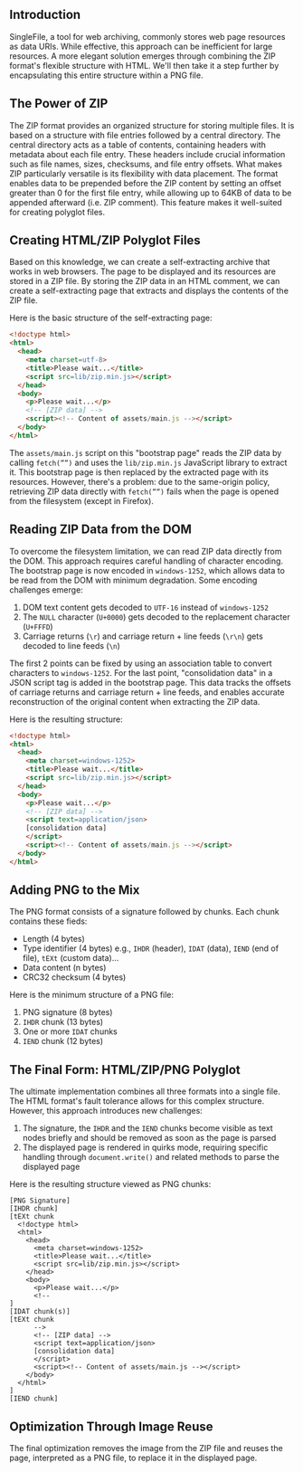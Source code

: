 ## Introduction

SingleFile, a tool for web archiving, commonly stores web page resources as data URIs. While effective, this approach can be inefficient for large resources. A more elegant solution emerges through combining the ZIP format's flexible structure with HTML. We'll then take it a step further by encapsulating this entire structure within a PNG file.

## The Power of ZIP

The ZIP format provides an organized structure for storing multiple files. It is based on a structure with file entries followed by a central directory. The central directory acts as a table of contents, containing headers with metadata about each file entry. These headers include crucial information such as file names, sizes, checksums, and file entry offsets. What makes ZIP particularly versatile is its flexibility with data placement. The format enables data to be prepended before the ZIP content by setting an offset greater than 0 for the first file entry, while allowing up to 64KB of data to be appended afterward (i.e. ZIP comment). This feature makes it well-suited for creating polyglot files.

## Creating HTML/ZIP Polyglot Files

Based on this knowledge, we can create a self-extracting archive that works in web browsers. The page to be displayed and its resources are stored in a ZIP file. By storing the ZIP data in an HTML comment, we can create a self-extracting page that extracts and displays the contents of the ZIP file.

Here is the basic structure of the self-extracting page:
```html
<!doctype html>
<html>
  <head>
    <meta charset=utf-8>
    <title>Please wait...</title>
    <script src=lib/zip.min.js></script>
  </head>
  <body>
    <p>Please wait...</p>
    <!-- [ZIP data] -->
    <script><!-- Content of assets/main.js --></script>
  </body>
</html>
```

The `assets/main.js` script on this "bootstrap page" reads the ZIP data by calling `fetch(””)` and uses the `lib/zip.min.js` JavaScript library to extract it. This bootstrap page is then replaced by the extracted page with its resources. However, there's a problem: due to the same-origin policy, retrieving ZIP data directly with `fetch(””)` fails when the page is opened from the filesystem (except in Firefox).

## Reading ZIP Data from the DOM

To overcome the filesystem limitation, we can read ZIP data directly from the DOM. This approach requires careful handling of character encoding. The bootstrap page is now encoded in `windows-1252`, which allows data to be read from the DOM with minimum degradation. Some encoding challenges emerge:
1. DOM text content gets decoded to `UTF-16` instead of `windows-1252`
2. The `NULL` character (`U+0000`) gets decoded to the replacement character (`U+FFFD`)
3. Carriage returns (`\r`) and carriage return + line feeds (`\r\n`) gets decoded to line feeds (`\n`)

The first 2 points can be fixed by using an association table to convert characters to `windows-1252`. For the last point, "consolidation data" in a JSON script tag is added in the bootstrap page. This data tracks the offsets of carriage returns and carriage return + line feeds, and enables accurate reconstruction of the original content when extracting the ZIP data.

Here is the resulting structure:
```html
<!doctype html>
<html>
  <head>
    <meta charset=windows-1252>
    <title>Please wait...</title>
    <script src=lib/zip.min.js></script>
  </head>
  <body>
    <p>Please wait...</p>
    <!-- [ZIP data] -->
    <script text=application/json>
    [consolidation data]
    </script>
    <script><!-- Content of assets/main.js --></script>
  </body>
</html>
```

## Adding PNG to the Mix

The PNG format consists of a signature followed by chunks. Each chunk contains these fieds:
- Length (4 bytes)
- Type identifier (4 bytes) e.g., `IHDR` (header), `IDAT` (data), `IEND` (end of file), `tEXt` (custom data)...
- Data content (n bytes)
- CRC32 checksum (4 bytes)

Here is the minimum structure of a PNG file:
1. PNG signature (8 bytes)
2. `IHDR` chunk (13 bytes)
3. One or more `IDAT` chunks
4. `IEND` chunk (12 bytes)

## The Final Form: HTML/ZIP/PNG Polyglot

The ultimate implementation combines all three formats into a single file. The HTML format's fault tolerance allows for this complex structure. However, this approach introduces new challenges:
1. The signature, the `IHDR` and the `IEND` chunks become visible as text nodes briefly and should be removed as soon as the page is parsed
2. The displayed page is rendered in quirks mode, requiring specific handling through `document.write()` and related methods to parse the displayed page

Here is the resulting structure viewed as PNG chunks:

```
[PNG Signature]
[IHDR chunk]
[tEXt chunk
  <!doctype html>
  <html>
    <head>
      <meta charset=windows-1252>
      <title>Please wait...</title>
      <script src=lib/zip.min.js></script>
    </head>
    <body>
      <p>Please wait...</p>
      <!-- 
]
[IDAT chunk(s)]
[tEXt chunk
      -->
      <!-- [ZIP data] -->
      <script text=application/json>
      [consolidation data]
      </script>
      <script><!-- Content of assets/main.js --></script>
    </body>
  </html>
]
[IEND chunk]
```

## Optimization Through Image Reuse

The final optimization removes the image from the ZIP file and reuses the page, interpreted as a PNG file, to replace it in the displayed page.
